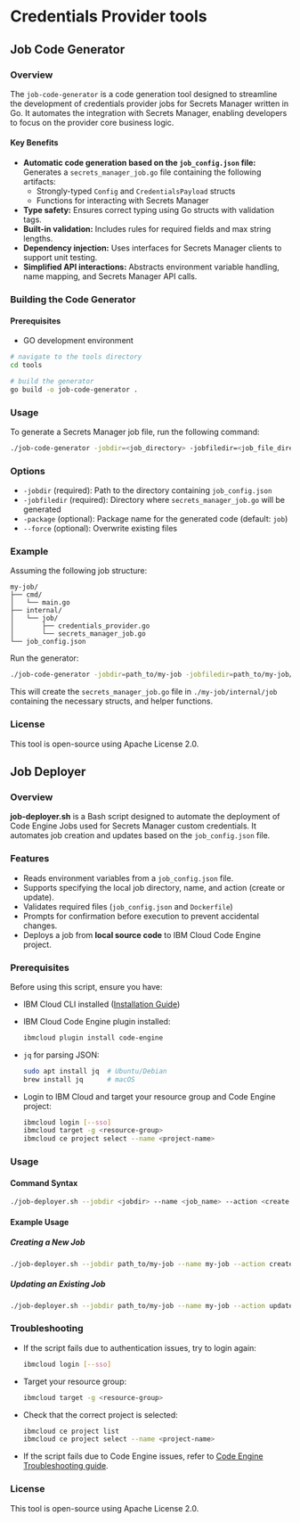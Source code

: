 # Credentials Provider tools

## Job Code Generator

### Overview

The `job-code-generator` is a code generation tool designed to streamline the development of credentials provider jobs for Secrets Manager written in Go. It automates the integration with Secrets Manager, enabling developers to focus on the provider core business logic.

#### Key Benefits

* **Automatic code generation based on the `job_config.json` file:**<br>
  Generates a `secrets_manager_job.go` file containing the following artifacts:
  * Strongly-typed `Config` and `CredentialsPayload` structs
  * Functions for interacting with Secrets Manager
* **Type safety:** Ensures correct typing using Go structs with validation tags.
* **Built-in validation:** Includes rules for required fields and max string lengths.
* **Dependency injection:** Uses interfaces for Secrets Manager clients to support unit testing.
* **Simplified API interactions:** Abstracts environment variable handling, name mapping, and Secrets Manager API calls.

### Building the Code Generator

#### Prerequisites

* GO development environment

```bash
# navigate to the tools directory
cd tools

# build the generator
go build -o job-code-generator .
```

### Usage

To generate a Secrets Manager job file, run the following command:

```bash
./job-code-generator -jobdir=<job_directory> -jobfiledir=<job_file_directory> [-package=<package_name>] [--force]
```

### Options

* `-jobdir` (required): Path to the directory containing `job_config.json`
* `-jobfiledir` (required): Directory where `secrets_manager_job.go` will be generated
* `-package` (optional): Package name for the generated code (default: `job`)
* `--force` (optional): Overwrite existing files

### Example

Assuming the following job structure:

```
my-job/
├── cmd/
│   └── main.go
├── internal/
│   └── job/
│       ├── credentials_provider.go
│       └── secrets_manager_job.go
└── job_config.json
```

Run the generator:

```bash
./job-code-generator -jobdir=path_to/my-job -jobfiledir=path_to/my-job/internal/job
```

This will create the `secrets_manager_job.go` file in `./my-job/internal/job` containing the necessary structs, and helper functions.

### License

This tool is open-source using Apache License 2.0.

## Job Deployer

### Overview

**job-deployer.sh** is a Bash script designed to automate the deployment of Code Engine Jobs used for Secrets Manager custom credentials. It automates job creation and updates based on the `job_config.json` file.

### Features

* Reads environment variables from a `job_config.json` file.
* Supports specifying the local job directory, name, and action (create or update).
* Validates required files (`job_config.json` and `Dockerfile`)
* Prompts for confirmation before execution to prevent accidental changes.
* Deploys a job from **local source code** to IBM Cloud Code Engine project.

### Prerequisites

Before using this script, ensure you have:

* IBM Cloud CLI installed ([Installation Guide](https://cloud.ibm.com/docs/cli))
* IBM Cloud Code Engine plugin installed:

  ```bash
  ibmcloud plugin install code-engine
  ```

* `jq` for parsing JSON:

  ```bash
  sudo apt install jq  # Ubuntu/Debian
  brew install jq      # macOS
  ```

* Login to IBM Cloud and target your resource group and Code Engine project:

  ```bash
  ibmcloud login [--sso]
  ibmcloud target -g <resource-group>
  ibmcloud ce project select --name <project-name>
  ```

### Usage

#### Command Syntax

```bash
./job-deployer.sh --jobdir <jobdir> --name <job_name> --action <create|update>
```

#### Example Usage

##### Creating a New Job

```bash
./job-deployer.sh --jobdir path_to/my-job --name my-job --action create
```

##### Updating an Existing Job

```bash
./job-deployer.sh --jobdir path_to/my-job --name my-job --action update
```

### Troubleshooting

* If the script fails due to authentication issues, try to login again:

  ```bash
  ibmcloud login [--sso]
  ```

* Target your resource group:

  ```bash
  ibmcloud target -g <resource-group>
  ```

* Check that the correct project is selected:

  ```bash
  ibmcloud ce project list
  ibmcloud ce project select --name <project-name>
  ```

* If the script fails due to Code Engine issues, refer to [Code Engine Troubleshooting guide](https://cloud.ibm.com/docs/codeengine?topic=codeengine-troubleshooting_over).

### License

This tool is open-source using Apache License 2.0.
